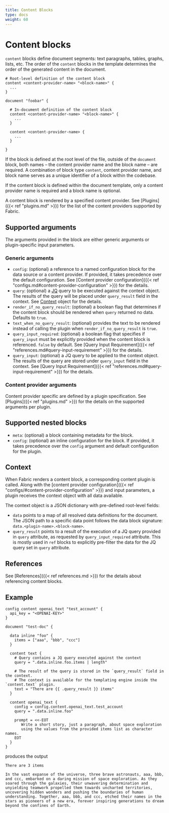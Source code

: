 ```yaml
---
title: Content Blocks
type: docs
weight: 60
---
```


# Content blocks

`content` blocks define document segments: text paragraphs, tables, graphs, lists, etc. The order of the `content` blocks in the template determines the order of the generated content in the document.

```hcl
# Root-level definition of the content block
content <content-provider-name> "<block-name>" {
  ...
}

document "foobar" {

  # In-document definition of the content block
  content <content-provider-name> "<block-name>" {
    ...
  }

  content <content-provider-name> {
    ...
  }

}
```

If the block is defined at the root level of the file, outside of the `document` block, both names – the content provider name and the block name – are required. A combination of block type `content`, content provider name, and block name serves as a unique identifier of a block within the codebase.

If the content block is defined within the document template, only a content provider name is required and a block name is optional.

A content block is rendered by a specified content provider. See [Plugins]({{< ref "plugins.md" >}}) for the list of the content providers supported by Fabric.

## Supported arguments

The arguments provided in the block are either generic arguments or plugin-specific input parameters.

### Generic arguments

- `config`: (optional) a reference to a named configuration block for the data source or a content provider. If provided, it takes precedence over the default configuration. See [Content provider configuration]({{< ref "configs.md#content-provider-configuration" >}}) for the details.
- `query`: (optional) a [JQ](https://jqlang.github.io/jq/manual/) query to be executed against the context object. The results of the query will be placed under `query_result` field in the context. See [Context](#context) object for the details.
- `render_if_no_query_result`: (optional) a boolean flag that determines if the content block should be rendered when `query` returned no data. Defaults to `true`.
- `text_when_no_query_result`: (optional) provides the text to be rendered instead of calling the plugin when `render_if_no_query_result` is `true`.
- `query_input_required`: (optional) a boolean flag that specifies if `query_input` must be explicitly provided when the content block is referenced. `false` by default. See [Query Input Requirement]({{< ref "references.md#query-input-requirement" >}}) for the details.
- `query_input`: (optional) a JQ query to be applied to the context object. The results of the query are stored under `query_input` field in the context. See [Query Input Requirement]({{< ref "references.md#query-input-requirement" >}}) for the details.

### Content provider arguments

Content provider specific are defined by a plugin specification. See [Plugins]({{< ref "plugins.md" >}}) for the details on the supported arguments per plugin.

## Supported nested blocks

- `meta`: (optional) a block containing metadata for the block.
- `config`: (optional) an inline configuration for the block. If provided, it takes precedence over the `config` argument and default configuration for the plugin.

## Context

When Fabric renders a content block, a corresponding content plugin is called. Along with the [content provider configuration]({{< ref "configs/#content-provider-configuration" >}}) and input parameters, a plugin receives the context object with all data available.

The context object is a JSON dictionary with pre-defined root-level fields:

- `data` points to a map of all resolved data definitions for the document. The JSON path to a specific data point follows the data block signature: `data.<plugin-name>.<block-name>`.
- `query_result` points to a result of the execution of a JQ query provided in `query` attribute, as requested by `query_input_required` attribute. This is mostly used in `ref` blocks to explicitly pre-filter the data for the JQ query set in `query` attribute.

## References

See [References]({{< ref references.md >}}) for the details about referencing content blocks.

## Example

```hcl
config content openai_text "test_account" {
  api_key = "<OPENAI-KEY>"
}

document "test-doc" {

  data inline "foo" {
    items = ["aaa", "bbb", "ccc"]
  }

  content text {
    # Query contains a JQ query executed against the context
    query = ".data.inline.foo.items | length"

    # The result of the query is stored in the `query_result` field in the context.
    # The context is available for the templating engine inside the `content.text` plugin.
    text = "There are {{ .query_result }} items"
  }

  content openai_text {
    config = config.content.openai_text.test_account
    query = ".data.inline.foo"

    prompt = <<-EOT
       Write a short story, just a paragraph, about space exploration
       using the values from the provided items list as character names.
    EOT
  }
}
```

produces the output
```
There are 3 items

In the vast expanse of the universe, three brave astronauts, aaa, bbb, and ccc, embarked on a daring mission of space exploration. As they soared through the galaxies, their unwavering determination and unyielding teamwork propelled them towards uncharted territories, uncovering hidden wonders and pushing the boundaries of human understanding. Together, aaa, bbb, and ccc, etched their names in the stars as pioneers of a new era, forever inspiring generations to dream beyond the confines of Earth.
```
